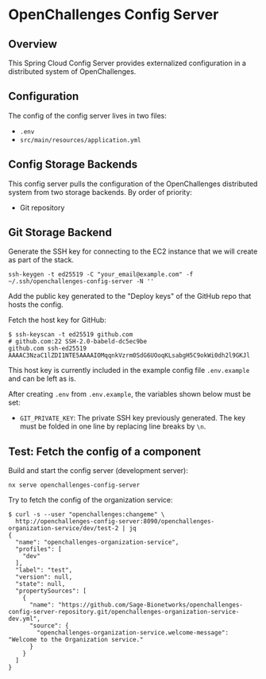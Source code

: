 # OpenChallenges Config Server

## Overview

This Spring Cloud Config Server provides externalized configuration in a distributed system of
OpenChallenges.

## Configuration

The config of the config server lives in two files:

- `.env`
- `src/main/resources/application.yml`

## Config Storage Backends

This config server pulls the configuration of the OpenChallenges distributed system from two storage
backends. By order of priority:

- Git repository

## Git Storage Backend

Generate the SSH key for connecting to the EC2 instance that we will create as part of the stack.

```console
ssh-keygen -t ed25519 -C "your_email@example.com" -f ~/.ssh/openchallenges-config-server -N ''
```

Add the public key generated to the "Deploy keys" of the GitHub repo that hosts the config.

Fetch the host key for GitHub:

```console
$ ssh-keyscan -t ed25519 github.com
# github.com:22 SSH-2.0-babeld-dc5ec9be
github.com ssh-ed25519 AAAAC3NzaC1lZDI1NTE5AAAAIOMqqnkVzrm0SdG6UOoqKLsabgH5C9okWi0dh2l9GKJl
```

This host key is currently included in the example config file `.env.example` and can be left as is.

After creating `.env` from `.env.example`, the variables shown below must be set:

- `GIT_PRIVATE_KEY`: The private SSH key previously generated. The key must be folded in one line by
  replacing line breaks by `\n`.

## Test: Fetch the config of a component

Build and start the config server (development server):

```console
nx serve openchallenges-config-server
```

Try to fetch the config of the organization service:

```console
$ curl -s --user "openchallenges:changeme" \
  http://openchallenges-config-server:8090/openchallenges-organization-service/dev/test-2 | jq
{
  "name": "openchallenges-organization-service",
  "profiles": [
    "dev"
  ],
  "label": "test",
  "version": null,
  "state": null,
  "propertySources": [
    {
      "name": "https://github.com/Sage-Bionetworks/openchallenges-config-server-repository.git/openchallenges-organization-service-dev.yml",
      "source": {
        "openchallenges-organization-service.welcome-message": "Welcome to the Organization service."
      }
    }
  ]
}
```